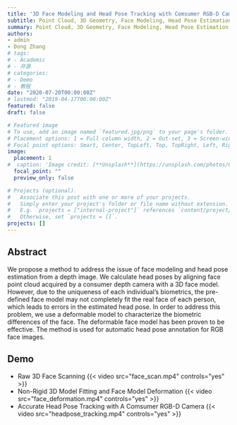 ```yaml
---
title: '3D Face Modeling and Head Pose Tracking with Comsumer RGB-D Cameras'
subtitle: Point Cloud, 3D Geometry, Face Modeling, Head Pose Estimation
summary: Point Cloud, 3D Geometry, Face Modeling, Head Pose Estimation
authors:
- admin
- Dong Zhang
# tags:
# - Academic
# - 开源
# categories:
# - Demo
# - 教程
date: "2020-07-20T00:00:00Z"
# lastmod: "2019-04-17T00:00:00Z"
featured: false
draft: false

# Featured image
# To use, add an image named `featured.jpg/png` to your page's folder.
# Placement options: 1 = Full column width, 2 = Out-set, 3 = Screen-width
# Focal point options: Smart, Center, TopLeft, Top, TopRight, Left, Right, BottomLeft, Bottom, BottomRight
image:
  placement: 1
#  caption: 'Image credit: [**Unsplash**](https://unsplash.com/photos/CpkOjOcXdUY)'
  focal_point: ""
  preview_only: false

# Projects (optional).
#   Associate this post with one or more of your projects.
#   Simply enter your project's folder or file name without extension.
#   E.g. `projects = ["internal-project"]` references `content/project/deep-learning/index.md`.
#   Otherwise, set `projects = []`.
projects: []
---
```


## Abstract

We propose a method to address the issue of face modeling and head pose estimation from a depth image. We calculate head poses by aligning face point cloud acquired by a consumer depth camera with a 3D face model. However, due to the uniqueness of each individual’s biometrics, the pre-defined face model may not completely fit the real face of each person, which leads to errors in the estimated head pose. In order to address this problem, we use a deformable model to characterize the biometric differences of the face. The deformable face model has been proven to be effective. The method is used for automatic head pose annotation for RGB face images.

## Demo

* Raw 3D Face Scanning
{{< video src="face_scan.mp4" controls="yes" >}}
* Non-Rigid 3D Model Fitting and Face Model Deformation
{{< video src="face_deformation.mp4" controls="yes" >}}
* Accurate Head Pose Tracking with A Comsumer RGB-D Camera
{{< video src="headpose_tracking.mp4" controls="yes" >}}
